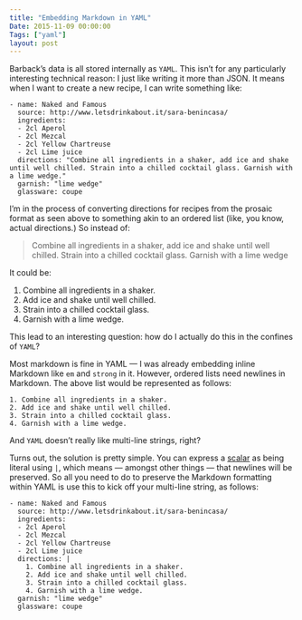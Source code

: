 ```yaml
---
title: "Embedding Markdown in YAML"
Date: 2015-11-09 00:00:00
Tags: ["yaml"]
layout: post
---
```


<p>Barback’s data is all stored internally as <code>YAML</code>.  This isn’t for any particularly interesting technical reason: I just like writing it more than JSON.  It means when I want to create a new recipe, I can write something like:</p>


<pre><code>- name: Naked and Famous
  source: http://www.letsdrinkabout.it/sara-benincasa/
  ingredients:
  - 2cl Aperol
  - 2cl Mezcal
  - 2cl Yellow Chartreuse
  - 2cl Lime juice
  directions: "Combine all ingredients in a shaker, add ice and shake until well chilled. Strain into a chilled cocktail glass. Garnish with a lime wedge."
  garnish: "lime wedge"
  glassware: coupe
</code></pre>


<p>I’m in the process of converting directions for recipes from the prosaic format as seen above to something akin to an ordered list (like, you know, actual directions.)  So instead of:</p>


<blockquote>
<p>Combine all ingredients in a shaker, add ice and shake until well chilled. Strain into a chilled cocktail glass. Garnish with a lime wedge</p>
</blockquote>


<p>It could be:</p>


<ol>
<li>Combine all ingredients in a shaker.</li>
<li>Add ice and shake until well chilled.</li>
<li>Strain into a chilled cocktail glass.</li>
<li>Garnish with a lime wedge.</li>
</ol>


<p>This lead to an interesting question: how do I actually do this in the confines of <code>YAML</code>?</p>


<p>Most markdown is fine in YAML — I was already embedding inline Markdown like <code>em</code> and <code>strong</code> in it.  However, ordered lists need newlines in Markdown. The above list would be represented as follows:</p>


<pre><code>1. Combine all ingredients in a shaker.
2. Add ice and shake until well chilled.
3. Strain into a chilled cocktail glass.
4. Garnish with a lime wedge.
</code></pre>


<p>And <code>YAML</code> doesn’t really like multi-line strings, right?</p>


<p>Turns out, the solution is pretty simple.  You can express a <a href="http://www.yaml.org/spec/1.2/spec.html#id2760844">scalar</a> as being literal using <code>|</code>, which means — amongst other things — that newlines will be preserved.  So all you need to do to preserve the Markdown formatting within YAML is use this to kick off your multi-line string, as follows:</p>


<pre><code>- name: Naked and Famous
  source: http://www.letsdrinkabout.it/sara-benincasa/
  ingredients:
  - 2cl Aperol
  - 2cl Mezcal
  - 2cl Yellow Chartreuse
  - 2cl Lime juice
  directions: |
    1. Combine all ingredients in a shaker.
    2. Add ice and shake until well chilled.
    3. Strain into a chilled cocktail glass.
    4. Garnish with a lime wedge.
  garnish: "lime wedge"
  glassware: coupe
</code></pre>
	
